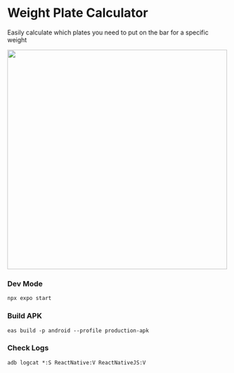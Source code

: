 # Weight Plate Calculator

Easily calculate which plates you need to put on the bar for a specific weight

<img src="https://i.imgur.com/6iBtVtk.jpeg" height="500">

### Dev Mode

`npx expo start`

### Build APK

`eas build -p android --profile production-apk`

### Check Logs

`adb logcat *:S ReactNative:V ReactNativeJS:V`
